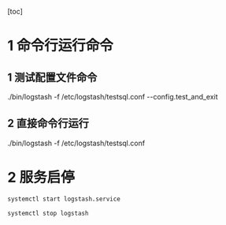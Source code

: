 [toc]

# 1 命令行运行命令

## 1 测试配置文件命令 

./bin/logstash -f /etc/logstash/testsql.conf --config.test_and_exit

## 2 直接命令行运行

 ./bin/logstash -f /etc/logstash/testsql.conf 

# 2 服务启停

```sh
systemctl start logstash.service
```

```shell
systemctl stop logstash
```

